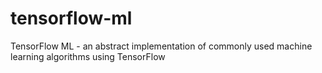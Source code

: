 # tensorflow-ml
TensorFlow ML - an abstract implementation of commonly used machine learning algorithms using TensorFlow
